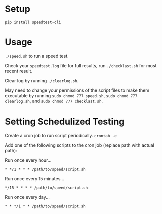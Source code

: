 # Setup
`pip install speedtest-cli`

# Usage
`./speed.sh` to run a speed test.

Check your `speedtest.log` file for full results, run `./checklast.sh` for most recent result.

Clear log by running `./clearlog.sh`.

May need to change your permissions of the script files to make them executable by running `sudo chmod 777 speed.sh`, `sudo chmod 777 clearlog.sh`, and `sudo chmod 777 checklast.sh`.

# Setting Schedulized Testing

Create a cron job to run script periodically.
`crontab -e`

Add one of the following scripts to the cron job (replace path with actual path):

Run once every hour...

`* */1 * * * /path/to/speed/script.sh`

Run once every 15 minutes...

`*/15 * * * * /path/to/speed/script.sh`

Run once every day...

`* * */1 * * /path/to/speed/script.sh`
